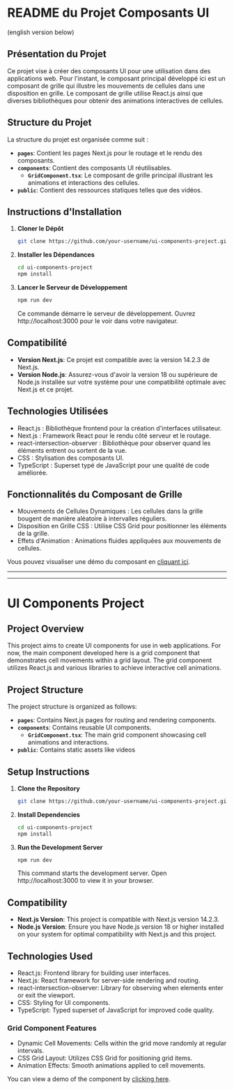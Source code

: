 # README du Projet Composants UI

(english version below)

## Présentation du Projet

Ce projet vise à créer des composants UI pour une utilisation dans des applications web. Pour l'instant, le composant principal développé ici est un composant de grille qui illustre les mouvements de cellules dans une disposition en grille. Le composant de grille utilise React.js ainsi que diverses bibliothèques pour obtenir des animations interactives de cellules.

## Structure du Projet

La structure du projet est organisée comme suit :

- **`pages`**: Contient les pages Next.js pour le routage et le rendu des composants.
- **`components`**: Contient des composants UI réutilisables.
  - **`GridComponent.tsx`**: Le composant de grille principal illustrant les animations et interactions des cellules.
- **`public`**: Contient des ressources statiques telles que des vidéos.


## Instructions d'Installation

1. **Cloner le Dépôt**
   ```bash
   git clone https://github.com/your-username/ui-components-project.git
    ```
   
3. **Installer les Dépendances**
   ```bash
   cd ui-components-project
   npm install
   ```
   
4. **Lancer le Serveur de Développement**
   ```bash
   npm run dev
   ```
   
   Ce commande démarre le serveur de développement. Ouvrez http://localhost:3000 pour le voir dans votre navigateur.


## Compatibilité

- **Version Next.js**: Ce projet est compatible avec la version 14.2.3 de Next.js.
- **Version Node.js**: Assurez-vous d'avoir la version 18 ou supérieure de Node.js installée sur votre système pour une compatibilité optimale avec Next.js et ce projet.

## Technologies Utilisées
- React.js : Bibliothèque frontend pour la création d'interfaces utilisateur.
- Next.js : Framework React pour le rendu côté serveur et le routage.
- react-intersection-observer : Bibliothèque pour observer quand les éléments entrent ou sortent de la vue.
- CSS : Stylisation des composants UI.
- TypeScript : Superset typé de JavaScript pour une qualité de code améliorée.

## Fonctionnalités du Composant de Grille
- Mouvements de Cellules Dynamiques : Les cellules dans la grille bougent de manière aléatoire à intervalles réguliers.
- Disposition en Grille CSS : Utilise CSS Grid pour positionner les éléments de la grille.
- Effets d'Animation : Animations fluides appliquées aux mouvements de cellules.

Vous pouvez visualiser une démo du composant en [cliquant ici](./public/videoGrid.mp4).


***
***


# UI Components Project



## Project Overview

This project aims to create UI components for use in web applications. For now, the main component developed here is a grid component that demonstrates cell movements within a grid layout. The grid component utilizes React.js and various libraries to achieve interactive cell animations.



## Project Structure

The project structure is organized as follows:

- **`pages`**: Contains Next.js pages for routing and rendering components.
- **`components`**: Contains reusable UI components.
  - **`GridComponent.tsx`**: The main grid component showcasing cell animations and interactions.
- **`public`**: Contains static assets like videos


## Setup Instructions

1. **Clone the Repository**
   ```bash
   git clone https://github.com/your-username/ui-components-project.git
    ```
2. **Install Dependencies**
   ```bash
   cd ui-components-project
   npm install
   ```
3. **Run the Development Server**
   ```bash
   npm run dev
   ```
   This command starts the development server. Open http://localhost:3000 to view it in your browser.

## Compatibility

- **Next.js Version**: This project is compatible with Next.js version 14.2.3.
- **Node.js Version**: Ensure you have Node.js version 18 or higher installed on your system for optimal compatibility with Next.js and this project.

## Technologies Used
- React.js: Frontend library for building user interfaces.
- Next.js: React framework for server-side rendering and routing.
- react-intersection-observer: Library for observing when elements enter or exit the viewport.
- CSS: Styling for UI components.
- TypeScript: Typed superset of JavaScript for improved code quality.

### Grid Component Features
- Dynamic Cell Movements: Cells within the grid move randomly at regular intervals.
- CSS Grid Layout: Utilizes CSS Grid for positioning grid items.
- Animation Effects: Smooth animations applied to cell movements.

You can view a demo of the component by [clicking here](./public/videoGrid.mp4).

